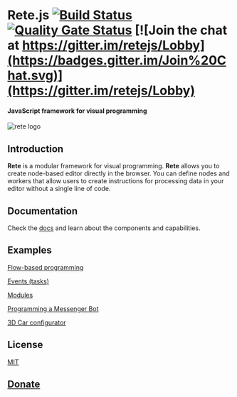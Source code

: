 Rete.js  [![Build Status](https://travis-ci.org/retejs/rete.svg?branch=master)](https://travis-ci.org/retejs/rete) 
[![Quality Gate Status](https://sonarcloud.io/api/project_badges/measure?project=retejs_rete&metric=alert_status)](https://sonarcloud.io/dashboard?id=retejs_rete)
[![Join the chat at https://gitter.im/retejs/Lobby](https://badges.gitter.im/Join%20Chat.svg)](https://gitter.im/retejs/Lobby)
====
#### JavaScript framework for visual programming

![rete logo](https://i.imgur.com/rydGu6B.png)

Introduction
----
**Rete** is a modular framework for visual programming. **Rete** allows you to create node-based editor directly in the browser. You can define nodes and workers that allow users to create instructions for processing data in your editor without a single line of code.

Documentation
----
Check the [docs](https://rete.js.org/#/docs) and learn about the components and capabilities.

Examples
----
[Flow-based programming](https://codepen.io/Ni55aN/pen/xzgQYq)

[Events (tasks)](https://codepen.io/Ni55aN/pen/MOYPEz)

[Modules](https://codepen.io/Ni55aN/pen/QOEbEW)

[Programming a Messenger Bot](https://codepen.io/Ni55aN/pen/rpOKNb)

[3D Car configurator](https://codesandbox.io/embed/9jp88p1jpy?view=preview)

License
----
[MIT](http://opensource.org/licenses/MIT)

[Donate](http://rete.js.org/#support)
---